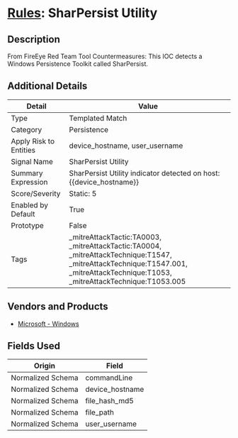 # [Rules](README.md): SharPersist Utility

## Description
From FireEye Red Team Tool Countermeasures:
This IOC detects a Windows Persistence Toolkit called SharPersist.

## Additional Details
|Detail|Value|
|----|----|
|Type|Templated Match|
|Category|Persistence|
|Apply Risk to Entities|device_hostname, user_username|
|Signal Name|SharPersist Utility|
|Summary Expression|SharPersist Utility indicator detected on host: {{device_hostname}}|
|Score/Severity|Static: 5|
|Enabled by Default|True|
|Prototype|False|
|Tags|_mitreAttackTactic:TA0003, _mitreAttackTactic:TA0004, _mitreAttackTechnique:T1547, _mitreAttackTechnique:T1547.001, _mitreAttackTechnique:T1053, _mitreAttackTechnique:T1053.005|
## Vendors and Products
- [Microsoft - Windows](../products/1ff7546c-cb36-4a24-87f7-89d2cecc5761.md)


## Fields Used

|Origin|Field|
|----|----|
|Normalized Schema|commandLine|
|Normalized Schema|device_hostname|
|Normalized Schema|file_hash_md5|
|Normalized Schema|file_path|
|Normalized Schema|user_username|


